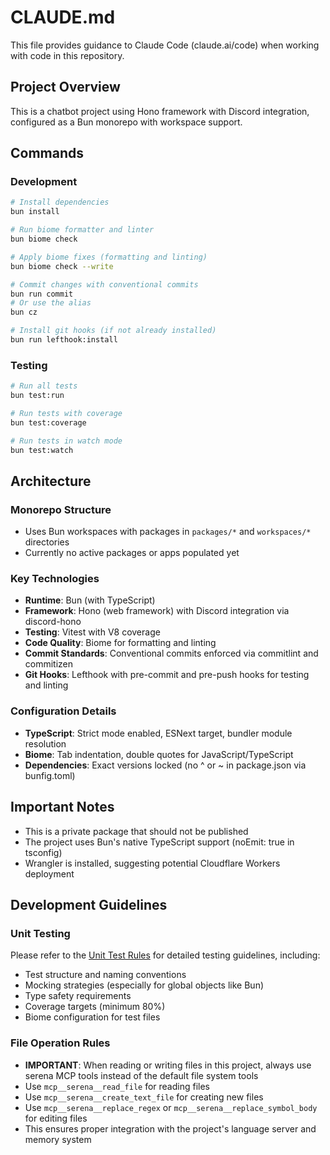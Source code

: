 # CLAUDE.md

This file provides guidance to Claude Code (claude.ai/code) when working with code in this repository.

## Project Overview

This is a chatbot project using Hono framework with Discord integration, configured as a Bun monorepo with workspace support.

## Commands

### Development
```bash
# Install dependencies
bun install

# Run biome formatter and linter
bun biome check

# Apply biome fixes (formatting and linting)
bun biome check --write

# Commit changes with conventional commits
bun run commit
# Or use the alias
bun cz

# Install git hooks (if not already installed)
bun run lefthook:install
```

### Testing
```bash
# Run all tests
bun test:run

# Run tests with coverage
bun test:coverage

# Run tests in watch mode
bun test:watch
```

## Architecture

### Monorepo Structure
- Uses Bun workspaces with packages in `packages/*` and `workspaces/*` directories
- Currently no active packages or apps populated yet

### Key Technologies
- **Runtime**: Bun (with TypeScript)
- **Framework**: Hono (web framework) with Discord integration via discord-hono
- **Testing**: Vitest with V8 coverage
- **Code Quality**: Biome for formatting and linting
- **Commit Standards**: Conventional commits enforced via commitlint and commitizen
- **Git Hooks**: Lefthook with pre-commit and pre-push hooks for testing and linting

### Configuration Details
- **TypeScript**: Strict mode enabled, ESNext target, bundler module resolution
- **Biome**: Tab indentation, double quotes for JavaScript/TypeScript
- **Dependencies**: Exact versions locked (no ^ or ~ in package.json via bunfig.toml)

## Important Notes
- This is a private package that should not be published
- The project uses Bun's native TypeScript support (noEmit: true in tsconfig)
- Wrangler is installed, suggesting potential Cloudflare Workers deployment

## Development Guidelines

### Unit Testing
Please refer to the [Unit Test Rules](.rules/unit-test.md) for detailed testing guidelines, including:
- Test structure and naming conventions
- Mocking strategies (especially for global objects like Bun)
- Type safety requirements
- Coverage targets (minimum 80%)
- Biome configuration for test files

### File Operation Rules
- **IMPORTANT**: When reading or writing files in this project, always use serena MCP tools instead of the default file system tools
- Use `mcp__serena__read_file` for reading files
- Use `mcp__serena__create_text_file` for creating new files
- Use `mcp__serena__replace_regex` or `mcp__serena__replace_symbol_body` for editing files
- This ensures proper integration with the project's language server and memory system